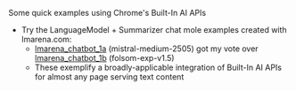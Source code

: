 Some quick examples using Chrome's Built-In AI APIs 

- Try the LanguageModel + Summarizer chat mole examples created with lmarena.com:
  - [lmarena_chatbot_1a](https://michaelwasserman.github.io/ai-examples/lmarena_chatbot_1a.html) (mistral-medium-2505) got my vote over [lmarena_chatbot_1b](https://michaelwasserman.github.io/ai-examples/lmarena_chatbot_1b.html) (folsom-exp-v1.5)
  - These exemplify a broadly-applicable integration of Built-In AI APIs for almost any page serving text content
 
